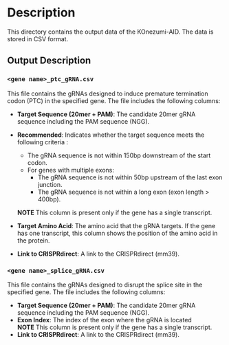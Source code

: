 # Description
This directory contains the output data of the KOnezumi-AID. The data is stored in CSV format.

## Output Description

### `<gene name>_ptc_gRNA.csv`
This file contains the gRNAs designed to induce premature termination codon (PTC) in the specified gene. The file includes the following columns:
- **Target Sequence (20mer + PAM)**: The candidate 20mer gRNA sequence including the PAM sequence (NGG).
- **Recommended**: Indicates whether the target sequence meets the following criteria :
  - The gRNA sequence is not within 150bp downstream of the start codon.
  - For genes with multiple exons:
    - The gRNA sequence is not within 50bp upstream of the last exon junction.
    - The gRNA sequence is not within a long exon (exon length > 400bp).

  **NOTE** This column is present only if the gene has a single transcript.
- **Target Amino Acid**: The amino acid that the gRNA targets. If the gene has one transcript, this column shows the position of the amino acid in the protein.
- **Link to CRISPRdirect**: A link to the CRISPRdirect (mm39).

### `<gene name>_splice_gRNA.csv`
This file contains the gRNAs designed to disrupt the splice site in the specified gene. The file includes the following columns:
- **Target Sequence (20mer + PAM)**: The candidate 20mer gRNA sequence including the PAM sequence (NGG).
- **Exon Index**: The index of the exon where the gRNA is located  
**NOTE** This column is present only if the gene has a single transcript.
- **Link to CRISPRdirect**: A link to the CRISPRdirect (mm39).